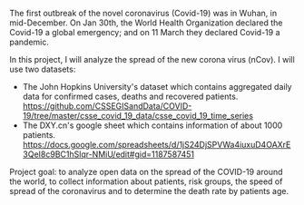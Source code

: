 The first outbreak of the novel coronavirus (Covid-19) was in Wuhan, in mid-December. On Jan 30th, the World Health Organization declared the Covid-19 a global emergency; and on 11 March they declared Covid-19 a pandemic.

In this project, I will analyze the spread of the new corona virus (nCov). I will use two datasets:
- The John Hopkins University's dataset which contains aggregated daily data for confirmed cases, deaths and recovered patients. https://github.com/CSSEGISandData/COVID-19/tree/master/csse_covid_19_data/csse_covid_19_time_series
- The DXY.cn's google sheet which contains information of about 1000 patients. 
https://docs.google.com/spreadsheets/d/1jS24DjSPVWa4iuxuD4OAXrE3QeI8c9BC1hSlqr-NMiU/edit#gid=1187587451

Project goal: to analyze open data on the spread of the COVID-19 around the world, to collect information about patients, risk groups, the speed of spread of the coronavirus and to determine the death rate by patients age.

